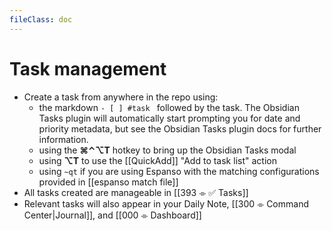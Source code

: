 ```yaml
---
fileClass: doc
---
```

# Task management

* Create a task from anywhere in the repo using:
	* the markdown `- [ ] #task `    followed by the task. The Obsidian Tasks plugin will automatically start prompting you for date and priority metadata, but see the Obsidian Tasks plugin docs for further information.
	* using the **⌘⌃⌥T** hotkey to bring up the Obsidian Tasks modal
	* using **⌥T** to use the [[QuickAdd]] "Add to task list" action
	* using `~qt` if you are using Espanso with the matching configurations provided in [[espanso match file]]
* All tasks created are manageable in [[393 ⌯ ✅ Tasks]]
* Relevant tasks will also appear in your Daily Note, [[300 ⌯ Command Center|Journal]], and [[000 ⌯ Dashboard]]
